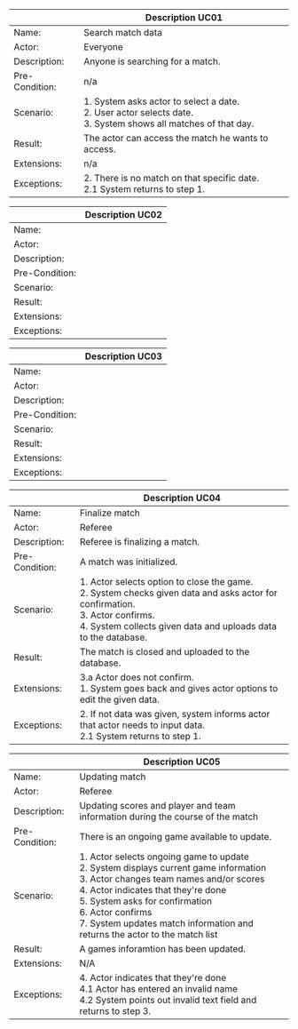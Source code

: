 
|                | Description UC01                                                 |
| -------------- | ------------------------------------------------------------ |
| Name:          | Search match data                                              |
| Actor:         | Everyone
| Description:   | Anyone is searching for a match.                                |
| Pre-Condition: | n/a                                   |
| Scenario:      | 1. System asks actor to select a date.<br />2. User actor selects date.<br />3. System shows all matches of that day.	|
| Result:        | The actor can access the match he wants to access.                  |
| Extensions:    | n/a
| Exceptions:    | 2. There is no match on that specific date. <br />2.1 System returns to step 1. |


|                 | Description UC02                                          
|-----------------|-------------------
| Name:           | 
| Actor:          | 
| Description:    | 
| Pre-Condition:  | 
| Scenario:       | 
| Result:         | 
| Extensions:     | 
| Exceptions:     | 

|                 | Description UC03                                          
|-----------------|-------------------
| Name:           | 
| Actor:          | 
| Description:    | 
| Pre-Condition:  | 
| Scenario:       | 
| Result:         | 
| Extensions:     | 
| Exceptions:     | 

|                 | Description UC04                                          
|-----------------|-------------------
| Name:           | Finalize match
| Actor:          | Referee
| Description:    | Referee is finalizing a match.
| Pre-Condition:  | A match was initialized.
| Scenario:       | 1. Actor selects option to close the game. <br />2. System checks given data and asks actor for confirmation. <br />3. Actor confirms. <br />4. System collects given data and uploads data to the database.
| Result:         | The match is closed and uploaded to the database.
| Extensions:     | 3.a Actor does not confirm. <br />1. System goes back and gives actor options to edit the given data.
| Exceptions:     | 2. If not data was given, system informs actor that actor needs to input data. <br />2.1 System returns to step 1.

|                 | Description UC05                                          
|-----------------|-------------------
| Name:           | Updating match
| Actor:          | Referee
| Description:    | Updating scores and player and team information during the course of the match
| Pre-Condition:  | There is an ongoing game available to update.
| Scenario:       | 1. Actor selects ongoing game to update <br> 2. System displays current game information <br> 3. Actor changes team names and/or scores <br> 4. Actor indicates that they're done <br> 5. System asks for confirmation <br> 6. Actor confirms <br> 7. System updates match information and returns the actor to the match list
| Result:         | A games inforamtion has been updated.
| Extensions:     | N/A
| Exceptions:     | 4. Actor indicates that they're done<br>4.1 Actor has entered an invalid name<br>4.2 System points out invalid text field and returns to step 3.